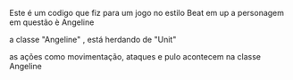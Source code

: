 Este é um codigo que fiz para um jogo no estilo Beat em up
a personagem em questão è Angeline

a classe "Angeline" , está herdando de "Unit"

as ações como movimentação, ataques e pulo acontecem na classe Angeline 
